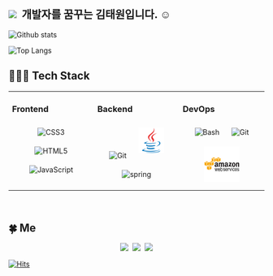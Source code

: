 ## <img src="https://raw.githubusercontent.com/iampavangandhi/iampavangandhi/master/gifs/Hi.gif" width="30px">  &nbsp;개발자를 꿈꾸는 김태원입니다. ☺️ 

![Github stats](https://github-readme-stats.vercel.app/api?username=kimtae9217&show_icons=true&include_all_commits=true&count_private=true")

![Top Langs](https://github-readme-stats.vercel.app/api/top-langs/?username=kimtae9217&layout=compact&hide=Visual%20Basic)

## 👩🏻‍💻 Tech Stack 

<table><tr><td valign="top" width="33%">


### Frontend  

<div align="center">
<img style="margin: 10px" src="https://profilinator.rishav.dev/skills-assets/css3-original-wordmark.svg" alt="CSS3" height="50" />  
<img style="margin: 10px" src="https://profilinator.rishav.dev/skills-assets/html5-original-wordmark.svg" alt="HTML5" height="50" />  
<img style="margin: 10px" src="https://profilinator.rishav.dev/skills-assets/javascript-original.svg" alt="JavaScript" height="50" />  
</div>


</td><td valign="top" width="33%">

### Backend  

<div align="center">  
<img style="margin: 10px" src="https://profilinator.rishav.dev/skills-assets/git-scm-icon.svg" alt="Git" height="50" />  
<img style="margin: 10px" src="https://raw.githubusercontent.com/devicons/devicon/master/icons/java/java-original.svg" alt="java" height="50"/>
<img style="margin: 10px" src="https://www.vectorlogo.zone/logos/springio/springio-icon.svg" alt="spring" height="50"/>

</td><td valign="top" width="33%">



### DevOps  

<div align="center">  
<img style="margin: 10px" src="https://profilinator.rishav.dev/skills-assets/gnu_bash-icon.svg" alt="Bash" height="50" />
    <img style="margin: 10px" src="https://profilinator.rishav.dev/skills-assets/git-scm-icon.svg" alt="Git" height="50" />
    <img style="margin: 10px" src="https://raw.githubusercontent.com/devicons/devicon/master/icons/amazonwebservices/amazonwebservices-original-wordmark.svg" alt="aws" height="70"/> 
</div>

</td></tr></table><br>

<h2>🍀 Me </h2>

<p align="center">
  <a href="https://velog.io/@kimtae9217"><img src="https://img.shields.io/badge/Tech%20Blog-11B48A?style=flat&logo=Vimeo&logoColor=white"/></a>&nbsp
  <a href="https://www.instagram.com/taewon_is1/"><img src="https://img.shields.io/badge/Instagram-E4405F?style=flat&logo=Instagram&logoColor=white"/></a>&nbsp
  <a href="mailto:kimtae9217@gmail.com"><img src="https://img.shields.io/badge/kimtae9217@gmail.com-D14836?style=flat&logo=Gmail&logoColor=white"/></a>
</p>

[![Hits](https://hits.seeyoufarm.com/api/count/incr/badge.svg?url=https%3A%2F%2Fgithub.com%2Fkimtae9217&count_bg=%23FF8888&title_bg=%239BB1FF&icon=&icon_color=%23D99595&title=visit+&edge_flat=false)](https://hits.seeyoufarm.com)
